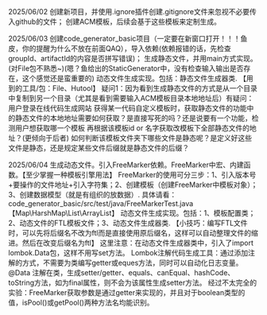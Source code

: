 2025/06/02
创建新项目，并使用.ignore插件创建.gitignore文件来忽视不必要传入github的文件；
创建ACM模板，后续会基于这些模板来定制生成。


2025/06/03
创建code_generator_basic项目（一定要在新窗口打开！！！鱼皮，你的提醒为什么不放在前面QAQ），导入依赖(依赖报错的话，先检查groupId、artifactId的内容是否拼写错误)；
生成静态文件，并用main方式实现。(对File包不熟悉~)(嗯？鱼给出的StaticGenerator中，没有检查输入输出是否存在，这个感觉还是蛮重要的)
动态文件生成实现。包括：静态文件生成器类.
【用到的工具/包：File、Hutool】
    疑问1：因为看到生成静态文件的方式是从一个目录中复制到另一个目录（尤其是看到需要输入ACM模板目录本地地址后）有疑问：用户登录在线代码生成网站
    获得某一代码自定义模板时，获取静态文件的功能中的静态文件的本地地址需要如何获取？是直接写死的吗？还是说要有一个功能，检测用户想获取哪一个模板
    再根据该模板id or 名字获取改模板下全部静态文件的地址？(更倾向于后者)
    如何判断该模板文件夹下哪些文件是静态呢？是定义好这些文件是静态，还是规定某些文件后缀就是静态文件的后缀？

2025/06/04
生成动态文件。引入FreeMarker依赖。FreeMarker中宏、内建函数。【至少掌握一种模板引擎用法】
FreeMarker的使用可分三步：1、引入版本号+要操作的文件地址+引入字符集；2、创建模板（创建FreeMarker中模板对象）；3、创建数据模型（就是有组织的放数据）.
具体请看：code_generator_basic/src/test/java/FreeMarkerTest.java
【Map\HarshMap\List\ArrayList】
动态文件生成实现。包括：1、模板配置类；2、动态文件的FTL模板文件；3、动态文件生成器类.
【小技巧：编写FTL文件时，可以先将后缀名不改为ftl而是直接使用原后缀名，这样可以自动整理文件的缩进。然后在改变后缀名为ftl】
这里注意：在动态文件生成器类中，引入了import lombok.Data包，这样不用写set方法。
Lombok注解代码生成工具：通过添加注解的方式，不需要为类编写getter或eques方法，同时可以自动化日志变量。@Data 注解在类，生成setter/getter、equals、canEqual、hashCode、toString方法，如为final属性，则不会为该属性生成setter方法。
经过不太完全的实验：FreeMarker获取参数是通过getter来实现的，并且对于boolean类型的值，isPool()或getPool()两种方法名均能识别。